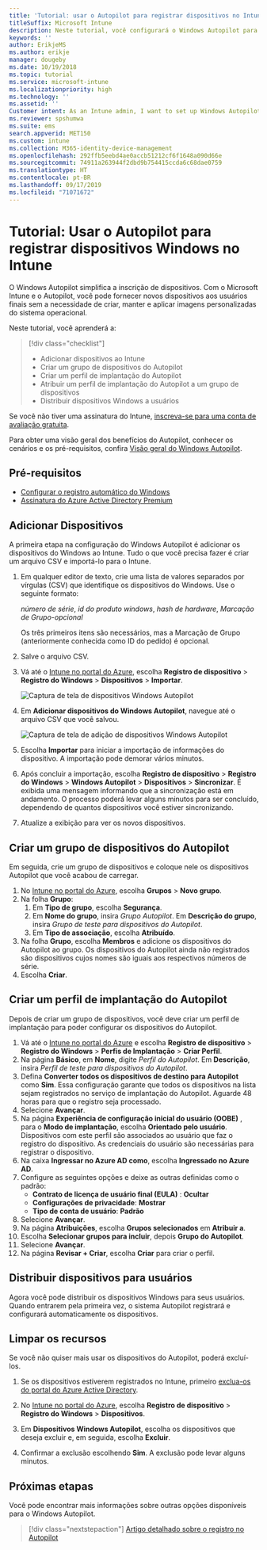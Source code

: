 ```yaml
---
title: 'Tutorial: usar o Autopilot para registrar dispositivos no Intune'
titleSuffix: Microsoft Intune
description: Neste tutorial, você configurará o Windows Autopilot para registrar dispositivos no Intune.
keywords: ''
author: ErikjeMS
ms.author: erikje
manager: dougeby
ms.date: 10/19/2018
ms.topic: tutorial
ms.service: microsoft-intune
ms.localizationpriority: high
ms.technology: ''
ms.assetid: ''
Customer intent: As an Intune admin, I want to set up Windows Autopilot so that users can enroll in Intune.
ms.reviewer: spshumwa
ms.suite: ems
search.appverid: MET150
ms.custom: intune
ms.collection: M365-identity-device-management
ms.openlocfilehash: 292ffb5eebd4ae0accb51212cf6f1648a090d66e
ms.sourcegitcommit: 74911a263944f2dbd9b754415ccda6c68dae0759
ms.translationtype: HT
ms.contentlocale: pt-BR
ms.lasthandoff: 09/17/2019
ms.locfileid: "71071672"
---
```

# <a name="tutorial-use-autopilot-to-enroll-windows-devices-in-intune"></a>Tutorial: Usar o Autopilot para registrar dispositivos Windows no Intune
O Windows Autopilot simplifica a inscrição de dispositivos. Com o Microsoft Intune e o Autopilot, você pode fornecer novos dispositivos aos usuários finais sem a necessidade de criar, manter e aplicar imagens personalizadas do sistema operacional. 

Neste tutorial, você aprenderá a:
> [!div class="checklist"]
> * Adicionar dispositivos ao Intune
> * Criar um grupo de dispositivos do Autopilot
> * Criar um perfil de implantação do Autopilot
> * Atribuir um perfil de implantação do Autopilot a um grupo de dispositivos
> * Distribuir dispositivos Windows a usuários

Se você não tiver uma assinatura do Intune, [inscreva-se para uma conta de avaliação gratuita](free-trial-sign-up.md).

Para obter uma visão geral dos benefícios do Autopilot, conhecer os cenários e os pré-requisitos, confira [Visão geral do Windows Autopilot](https://docs.microsoft.com/windows/deployment/windows-autopilot/windows-10-autopilot).


## <a name="prerequisites"></a>Pré-requisitos
- [Configurar o registro automático do Windows](quickstart-setup-auto-enrollment.md)
- [Assinatura do Azure Active Directory Premium](https://docs.microsoft.com/azure/active-directory/active-directory-get-started-premium) <!--&#40;[trial subscription](http://go.microsoft.com/fwlink/?LinkID=816845)&#41;-->


## <a name="add-devices"></a>Adicionar Dispositivos

A primeira etapa na configuração do Windows Autopilot é adicionar os dispositivos do Windows ao Intune. Tudo o que você precisa fazer é criar um arquivo CSV e importá-lo para o Intune.

1. Em qualquer editor de texto, crie uma lista de valores separados por vírgulas (CSV) que identifique os dispositivos do Windows. Use o seguinte formato:
    
    *número de série*, *id do produto windows*, *hash de hardware*, *Marcação de Grupo-opcional*
    
    Os três primeiros itens são necessários, mas a Marcação de Grupo (anteriormente conhecida como ID do pedido) é opcional.

2. Salve o arquivo CSV.

3. Vá até o [Intune no portal do Azure](https://aka.ms/intuneportal), escolha **Registro de dispositivo** > **Registro do Windows** > **Dispositivos** > **Importar**.

    ![Captura de tela de dispositivos Windows Autopilot](media/enrollment-autopilot/autopilot-import-device.png)

4. Em **Adicionar dispositivos do Windows Autopilot**, navegue até o arquivo CSV que você salvou.

    ![Captura de tela de adição de dispositivos Windows Autopilot](media/enrollment-autopilot/autopilot-import-device2.png)

5. Escolha **Importar** para iniciar a importação de informações do dispositivo. A importação pode demorar vários minutos.

4. Após concluir a importação, escolha **Registro de dispositivo** > **Registro do Windows** > **Windows Autopilot** > **Dispositivos** > **Sincronizar**. É exibida uma mensagem informando que a sincronização está em andamento. O processo poderá levar alguns minutos para ser concluído, dependendo de quantos dispositivos você estiver sincronizando.

5. Atualize a exibição para ver os novos dispositivos.

## <a name="create-an-autopilot-device-group"></a>Criar um grupo de dispositivos do Autopilot

Em seguida, crie um grupo de dispositivos e coloque nele os dispositivos Autopilot que você acabou de carregar.

1. No [Intune no portal do Azure](https://aka.ms/intuneportal), escolha **Grupos** > **Novo grupo**.
2. Na folha **Grupo**:
    1. Em **Tipo de grupo**, escolha **Segurança**.
    2. Em **Nome do grupo**, insira *Grupo Autopilot*. Em **Descrição do grupo**, insira *Grupo de teste para dispositivos do Autopilot*.
    3. Em **Tipo de associação**, escolha **Atribuído**.
3. Na folha **Grupo**, escolha **Membros** e adicione os dispositivos do Autopilot ao grupo. Os dispositivos do Autopilot ainda não registrados são dispositivos cujos nomes são iguais aos respectivos números de série.
4. Escolha **Criar**.  

## <a name="create-an-autopilot-deployment-profile"></a>Criar um perfil de implantação do Autopilot

Depois de criar um grupo de dispositivos, você deve criar um perfil de implantação para poder configurar os dispositivos do Autopilot.

1. Vá até o [Intune no portal do Azure](https://aka.ms/intuneportal) e escolha **Registro de dispositivo** > **Registro do Windows** > **Perfis de Implantação** > **Criar Perfil**.
2. Na página **Básico**, em **Nome**, digite *Perfil do Autopilot*. Em **Descrição**, insira *Perfil de teste para dispositivos do Autopilot*.
3. Defina **Converter todos os dispositivos de destino para Autopilot** como **Sim**. Essa configuração garante que todos os dispositivos na lista sejam registrados no serviço de implantação do Autopilot. Aguarde 48 horas para que o registro seja processado.
4. Selecione **Avançar**.
5. Na página **Experiência de configuração inicial do usuário (OOBE)** , para o **Modo de implantação**, escolha **Orientado pelo usuário**. Dispositivos com este perfil são associados ao usuário que faz o registro do dispositivo. As credenciais do usuário são necessárias para registrar o dispositivo.
6. Na caixa **Ingressar no Azure AD como**, escolha **Ingressado no Azure AD**.
7. Configure as seguintes opções e deixe as outras definidas como o padrão:
    - **Contrato de licença de usuário final (EULA)** : **Ocultar**
    - **Configurações de privacidade**: **Mostrar**
    - **Tipo de conta de usuário**: **Padrão**
8. Selecione **Avançar**.
9. Na página **Atribuições**, escolha **Grupos selecionados** em **Atribuir a**.
10. Escolha **Selecionar grupos para incluir**, depois **Grupo do Autopilot**.
11. Selecione **Avançar**.
12. Na página **Revisar + Criar**, escolha **Criar** para criar o perfil.

## <a name="distribute-devices-to-users"></a>Distribuir dispositivos para usuários

Agora você pode distribuir os dispositivos Windows para seus usuários. Quando entrarem pela primeira vez, o sistema Autopilot registrará e configurará automaticamente os dispositivos. 

## <a name="clean-up-resources"></a>Limpar os recursos

Se você não quiser mais usar os dispositivos do Autopilot, poderá excluí-los.

1. Se os dispositivos estiverem registrados no Intune, primeiro [exclua-os do portal do Azure Active Directory](devices-wipe.md#delete-devices-from-the-azure-active-directory-portal).

2. No [Intune no portal do Azure](https://aka.ms/intuneportal), escolha **Registro de dispositivo** > **Registro do Windows** > **Dispositivos**.

3. Em **Dispositivos Windows Autopilot**, escolha os dispositivos que deseja excluir e, em seguida, escolha **Excluir**.

4. Confirmar a exclusão escolhendo **Sim**. A exclusão pode levar alguns minutos.

## <a name="next-steps"></a>Próximas etapas

Você pode encontrar mais informações sobre outras opções disponíveis para o Windows Autopilot.

> [!div class="nextstepaction"]
> [Artigo detalhado sobre o registro no Autopilot](enrollment-autopilot.md)


